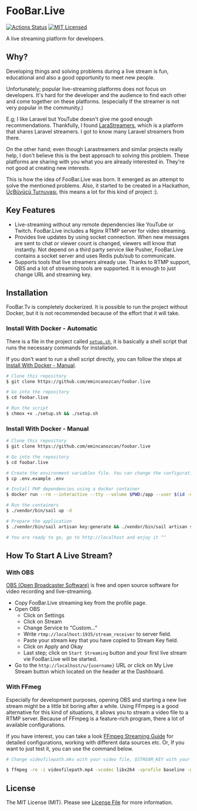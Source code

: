 # FooBar.Live

[![Actions Status](https://github.com/emincanozcan/foobar.live/workflows/run-tests/badge.svg)](https://github.com/emincanozcan/foobar.live/actions)
[![MIT Licensed](https://img.shields.io/badge/license-MIT-brightgreen.svg?style=flat-square)](LICENSE.md)

A live streaming platform for developers.

## Why?

Developing things and solving problems during a live stream is fun, educational and also a good opportunity to meet new people.

Unfortunately; popular live-streaming platforms does not focus on developers. It's hard for the developer and the audience to find each other and come together on these platforms. (especially If the streamer is not very popular in the community.)

E.g; I like Laravel but YouTube doesn't give me good enough recommendations. Thankfully, I found [LaraStreamers](https://larastreamers.com/), which is a platform that shares Laravel streamers. I got to know many Laravel streamers from there. 

On the other hand; even though Larastreamers and similar projects really help, I don't believe this is the best approach to solving this problem. These platforms are sharing with you what you are already interested in. They're not good at creating new interests.

This is how the idea of FooBar.Live was born. It emerged as an attempt to solve the mentioned problems. Also, it started to be created in a Hackathon, [ÜçBüyücü Turnuvası](https://ucbuyucuturnuvasi.com/), this means a lot for this kind of project :).

## Key Features

* Live-streaming without any remote dependencies like YouTube or Twitch. FooBar.Live includes a Nginx RTMP server for video streaming.
* Provides live updates by using socket connection. When new messages are sent to chat or viewer count is changed, viewers will know that instantly. Not depend on a third party service like Pusher, FooBar.Live contains a socket server and uses Redis pub/sub to communicate.  
* Supports tools that live streamers already use. Thanks to RTMP support, OBS and a lot of streaming tools are supported. It is enough to just change URL and streaming key.


## Installation

FooBar.Tv is completely dockerized. It is possible to run the project without Docker, but it is not recommended because of the effort that it will take.

### Install With Docker - Automatic

There is a file in the project called [`setup.sh`](setup.sh), it is basically a shell script that runs the necessary commands for installation.

If you don't want to run a shell script directly, you can follow the steps at [Install With Docker - Manual](#install-with-docker---manual).

```bash
# Clone this repository
$ git clone https://github.com/emincanozcan/foobar.live

# Go into the repository
$ cd foobar.live

# Run the script
$ chmox +x ./setup.sh && ./setup.sh
```


### Install With Docker - Manual

```bash
# Clone this repository
$ git clone https://github.com/emincanozcan/foobar.live

# Go into the repository
$ cd foobar.live

# Create the environment variables file. You can change the configuration in it, but it is recommended to keep it as it for first installation.
$ cp .env.example .env

# Install PHP dependencies using a docker container
$ docker run --rm --interactive --tty --volume $PWD:/app --user $(id -u):$(id -g) composer install

# Run the containers
$ ./vendor/bin/sail up -d

# Prepare the application
$ ./vendor/bin/sail artisan key:generate && ./vendor/bin/sail artisan storage:link && ./vendor/bin/sail artisan migrate --seed

# You are ready to go, go to http://localhost and enjoy it ^^
```

## How To Start A Live Stream?

### With OBS

[OBS (Open Broadcaster Software)](https://obsproject.com/) is free and open source software for video recording and live-streaming.

* Copy FooBar.Live streaming key from the profile page.
* Open OBS
	* Click on Settings
	* Click on Stream
	* Change Service to "Custom..."
	* Write `rtmp://localhost:1935/stream_receiver` to server field.
	* Paste your stream key that you have copied to Stream Key field.
	* Click on Apply and Okay
	* Last step; click on `Start Streaming` button and your first live stream vie FooBar.Live will be started.
* Go to the `http://localhost/u/{username}` URL or click on My Live Stream button which located on the header at the Dashboard.

### With FFmeg

Especially for development purposes, opening OBS and starting a new live stream might be a little bit boring after a while. Using FFmpeg is a good alternative for this kind of situations, it allows you to stream a video file to a RTMP server. Because of FFmpeg is a feature-rich program, there a lot of available configurations. 

If you have interest, you can take a look [FFmpeg Streaming Guide](https://trac.ffmpeg.org/wiki/StreamingGuide) for detailed configurations, working with different data sources etc. Or, If you want to just test it, you can use the command below.

```bash
# Change videofilepath.mkv with your video file, $STREAM_KEY with your stream key.

$ ffmpeg -re -i videofilepath.mp4 -vcodec libx264 -vprofile baseline -g 30 -acodec aac -strict -2 -f flv rtmp://localhost:1935/stream_receiver/$STREAM_KEY
```

## License

The MIT License (MIT). Please see [License File](LICENSE.md) for more information.
